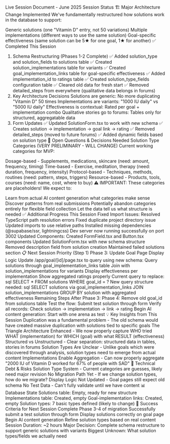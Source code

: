 Live Session Document - June 2025
Session Status
🏗️ Major Architecture Change Implemented
We've fundamentally restructured how solutions work in the database to support:

Generic solutions (one "Vitamin D" entry, not 50 variations)
Multiple implementations (different ways to use the same solution)
Goal-specific effectiveness (same solution can be 5★ for one goal, 1★ for another)
✅ Completed This Session
1. Schema Restructuring (Phases 1-2 Complete)
✅ Added solution_type and solution_fields to solutions table
✅ Created solution_implementations table for variants
✅ Created goal_implementation_links table for goal-specific effectiveness
✅ Added implementation_id to ratings table
✅ Created solution_type_fields configuration table
✅ Cleared old data for fresh start
✅ Removed detailed_steps from everywhere (qualitative data belongs in forums)
2. Key Architecture Decisions
Solutions are generic: No more duplicating "Vitamin D" 50 times
Implementations are variants: "1000 IU daily" vs "5000 IU daily"
Effectiveness is contextual: Rated per goal + implementation combo
Qualitative stories go to forums: Tables only for structured, aggregatable data
3. Form Updates
✅ Updated SolutionForm.tsx to work with new schema
✅ Creates solution → implementation → goal link → rating
✅ Removed detailed_steps (moved to future forums)
✅ Added dynamic fields based on solution type
🤔 Open Questions & Decisions Needed
Solution Type Categories (VERY PRELIMINARY - WILL CHANGE)
Current working categories for MVP:

Dosage-based - Supplements, medications, skincare (need: amount, frequency, timing)
Time-based - Exercise, meditation, therapy (need: duration, frequency, intensity)
Protocol-based - Techniques, methods, routines (need: pattern, steps, triggers)
Resource-based - Products, tools, courses (need: name, cost, where to buy)
⚠️ IMPORTANT: These categories are placeholders! We expect to:

Learn from actual AI content generation what categories make sense
Discover patterns from real submissions
Potentially abandon categories entirely for flexible field collection
Let the data tell us what structure is needed
✅ Additional Progress This Session
Fixed Import Issues:
Resolved TypeScript path resolution errors
Fixed duplicate project directory issue
Updated imports to use relative paths
Installed missing dependencies (@supabase/ssr, lightningcss)
Dev server now running successfully on port 3002
Updated Components:
Created FormField.tsx and Button.tsx components
Updated SolutionForm.tsx with new schema structure
Removed description field from solution creation
Maintained failed solutions section
📋 Next Session Priority (Step 1)
Phase 3: Update Goal Page Display Logic
Update /app/goal/[id]/page.tsx to query using new schema:
Query solutions through goal_implementation_links table
Join with solution_implementations for variants
Display effectiveness per implementation
Show aggregated ratings properly
Current query to replace:
sql
SELECT * FROM solutions WHERE goal_id = ?
New query structure needed:
sql
SELECT solutions via goal_implementation_links
JOIN solution_implementations
GROUP BY solution with aggregated effectiveness
Remaining Steps After Phase 3:
Phase 4: Remove old goal_id from solutions table
Test the flow: Submit test solution through form
Verify all records: Check solution → implementation → link → rating
Begin AI content generation: Start with one arena as test
💡 Key Insights from This Session
Duplication was a fundamental problem - The old schema would have created massive duplication with solutions tied to specific goals
The Triangle Architecture Enhanced - We now properly capture WHO tried WHAT (implementation) for WHICH (goal) with what RESULT (effectiveness)
Structured vs Unstructured - Clear separation: structured data in tables, stories in forums
Solution Types Are Unclear - Unlike goals which were discovered through analysis, solution types need to emerge from actual content
Implementations Enable Aggregation - Can now properly aggregate "2000 IU of Vitamin D worked for 67% of people with SAD"
🚧 Technical Debt & Risks
Solution Type System - Current categories are guesses, likely need major revision
No Migration Path Yet - If we change solution types, how do we migrate?
Display Logic Not Updated - Goal pages still expect old schema
No Test Data - Can't fully validate until we have content
📊 Database State
Solutions table: Empty, ready for new structure
Implementations table: Created, empty
Goal-implementation links: Created, empty
Solution types: 7 basic types defined (likely to change)
🎯 Success Criteria for Next Session
Complete Phase 3-4 of migration
Successfully submit a test solution through form
Display solutions correctly on goal page
Begin AI content generation
Refine solution types based on real content
Session Duration: ~2 hours Major Decision: Complete schema restructure to support generic solutions with variants Biggest Unknown: What solution types/fields we actually need

